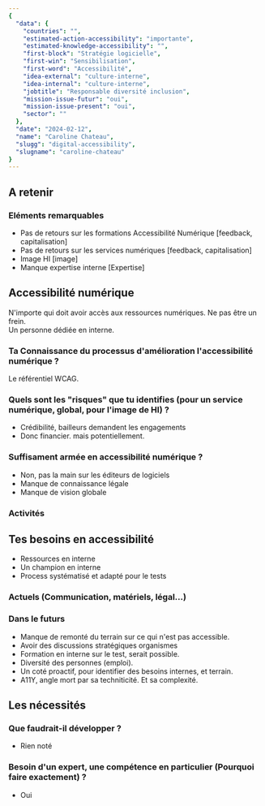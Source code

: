 ```yaml
---
{
  "data": {
    "countries": "",
    "estimated-action-accessibility": "importante",
    "estimated-knowledge-accessibility": "",
    "first-block": "Stratégie logicielle",
    "first-win": "Sensibilisation",
    "first-word": "Accessibilité",
    "idea-external": "culture-interne",
    "idea-internal": "culture-interne",
    "jobtitle": "Responsable diversité inclusion",
    "mission-issue-futur": "oui",
    "mission-issue-present": "oui",
    "sector": ""
  },
  "date": "2024-02-12",
  "name": "Caroline Chateau",
  "slugg": "digital-accessibility",
  "slugname": "caroline-chateau"
}
---
```



## A retenir

### Eléments remarquables
 
 - Pas de retours sur les formations Accessibilité Numérique [feedback, capitalisation]
 - Pas de retours sur les services numériques [feedback, capitalisation]
 - Image HI [image]
 - Manque expertise interne [Expertise]

## Accessibilité numérique

N'importe qui doit avoir accès aux ressources numériques. Ne pas être un frein.  
Un personne dédiée en interne.  

### Ta Connaissance du processus d'amélioration l'accessibilité numérique ?

Le référentiel WCAG. 

### Quels sont les "risques" que tu identifies (pour un service numérique, global, pour l'image de HI) ?

 - Crédibilité, bailleurs demandent les engagements
 - Donc financier. mais potentiellement. 

### Suffisament armée en accessibilité numérique ?

 - Non, pas la main sur les éditeurs de logiciels
 - Manque de connaissance légale
 - Manque de vision globale

### Activités

## Tes besoins en accessibilité

 - Ressources en interne
 - Un champion en interne 
 - Process systématisé et adapté pour le tests

### Actuels (Communication, matériels, légal...)

### Dans le futurs

- Manque de remonté du terrain sur ce qui n'est pas accessible.
- Avoir des discussions stratégiques organismes
- Formation en interne sur le test, serait possible.
- Diversité des personnes (emploi).
- Un coté proactif, pour identifier des besoins internes, et terrain.
- A11Y, angle mort par sa techniticité. Et sa complexité.

## Les nécessités

### Que faudrait-il développer ?
 
 - Rien noté

### Besoin d'un expert, une compétence en particulier (Pourquoi faire exactement) ?

 - Oui


 